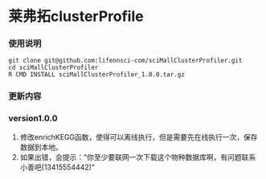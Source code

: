 
# 莱弗拓clusterProfile

### 使用说明

```
git clone git@github.com:lifeonsci-com/sciMallClusterProfiler.git
cd sciMallClusterProfiler
R CMD INSTALL sciMallClusterProfiler_1.0.0.tar.gz
```

### 更新内容

### version1.0.0

1. 修改enrichKEGG函数，使得可以离线执行，但是需要先在线执行一次，保存数据到本地。
2. 如果出错，会提示："你至少要联网一次下载这个物种数据库啊，有问题联系小善吧(13415554442)"


